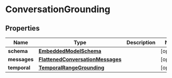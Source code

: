 
# ConversationGrounding

## Properties
Name | Type | Description | Notes
------------ | ------------- | ------------- | -------------
**schema** | [**EmbeddedModelSchema**](EmbeddedModelSchema) |  |  [optional]
**messages** | [**FlattenedConversationMessages**](FlattenedConversationMessages) |  |  [optional]
**temporal** | [**TemporalRangeGrounding**](TemporalRangeGrounding) |  |  [optional]



